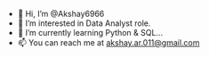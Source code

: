- 👋 Hi, I’m @Akshay6966
- 👀 I’m interested in Data Analyst role.
- 🌱 I’m currently learning Python & SQL...
- 📫 You can reach me at akshay.ar.011@gmail.com


<!---
Akshay6966/Akshay6966 is a ✨ special ✨ repository because its `README.md` (this file) appears on your GitHub profile.
You can click the Preview link to take a look at your changes.
--->
